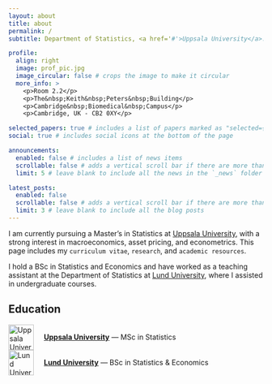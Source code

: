 ```yaml
---
layout: about
title: about
permalink: /
subtitle: Department of Statistics, <a href='#'>Uppsala University</a>.

profile:
  align: right
  image: prof_pic.jpg
  image_circular: false # crops the image to make it circular
  more_info: >
    <p>Room 2.2</p>
    <p>The&nbsp;Keith&nbsp;Peters&nbsp;Building</p>
    <p>Cambridge&nbsp;Biomedical&nbsp;Campus</p>
    <p>Cambridge, UK - CB2 0XY</p>

selected_papers: true # includes a list of papers marked as "selected={true}"
social: true # includes social icons at the bottom of the page

announcements:
  enabled: false # includes a list of news items
  scrollable: false # adds a vertical scroll bar if there are more than 3 news items
  limit: 5 # leave blank to include all the news in the `_news` folder

latest_posts:
  enabled: false
  scrollable: false # adds a vertical scroll bar if there are more than 3 new posts items
  limit: 3 # leave blank to include all the blog posts
---
```


I am currently pursuing a Master’s in Statistics at [Uppsala University](https://www.uu.se/en), with a strong interest in macroeconomics, asset pricing, and econometrics. This page includes my `curriculum vitae`, `research`, and `academic resources`.   

I hold a BSc in Statistics and Economics and have worked as a teaching assistant at the Department of Statistics at [Lund University](https://www.lunduniversity.lu.se/), where I assisted in undergraduate courses. 

## Education

<div style="display: flex; align-items: center; gap: 20px;">
    <img src="{{ '/assets/img/uppsala.png' | relative_url }}" alt="Uppsala University Logo" width="50px">
    <p><a href="https://www.uu.se/en"><strong>Uppsala University</strong></a> — MSc in Statistics</p>
</div>

<div style="display: flex; align-items: center; gap: 20px;">
    <img src="{{ '/assets/img/lund.png' | relative_url }}" alt="Lund University Logo" width="50px">
    <p><a href="https://www.lunduniversity.lu.se/"><strong>Lund University</strong></a> — BSc in Statistics & Economics</p>
</div>
